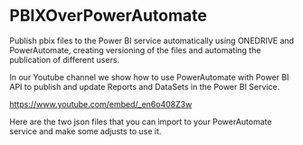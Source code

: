 # PBIXOverPowerAutomate
Publish pbix files to the Power BI service automatically using ONEDRIVE and PowerAutomate, creating versioning of the files and automating the publication of different users.


In our Youtube channel we show how to use PowerAutomate with Power BI API to publish and update Reports and DataSets in the Power BI Service.

https://www.youtube.com/embed/_en6o408Z3w

Here are the two json files that you can import to your PowerAutomate service and make some adjusts to use it.

